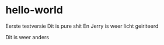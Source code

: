 # hello-world
Eerste testversie
Dit is pure shit
En Jerry is weer licht geiriteerd

Dit is weer anders